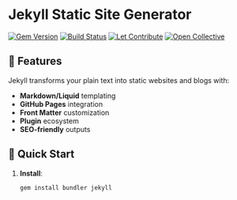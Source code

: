 # Jekyll Static Site Generator

[![Gem Version](https://img.shields.io/gem/v/jekyll.svg)][ruby-gems]
[![Build Status](https://github.com/jekyll/jekyll/workflows/Continuous%20Integration/badge.svg)][ci-workflow]
[![Let Contribute](https://img.shields.io/badge/Contribute-Let%20%E2%9C%A8-blue)](CONTRIBUTING.md)
[![Open Collective](https://opencollective.com/jekyll/backers/badge.svg)](#backers)

[ruby-gems]: https://rubygems.org/gems/jekyll
[ci-workflow]: https://github.com/jekyll/jekyll/actions?query=workflow%3A%22Continuous+Integration%22

## 🌟 Features

Jekyll transforms your plain text into static websites and blogs with:
- **Markdown/Liquid** templating
- **GitHub Pages** integration
- **Front Matter** customization
- **Plugin** ecosystem
- **SEO-friendly** outputs

## 🚀 Quick Start

1. **Install**:
   ```bash
   gem install bundler jekyll
